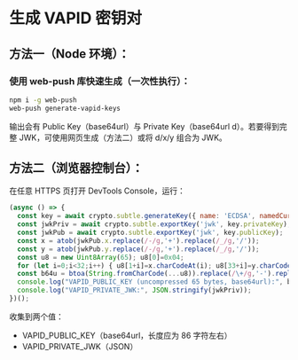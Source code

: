 # 生成 VAPID 密钥对

## 方法一（Node 环境）：

### 使用 web-push 库快速生成（一次性执行）：

```bash
npm i -g web-push
web-push generate-vapid-keys
```

输出会有 Public Key（base64url）与 Private Key（base64url d）。若要得到完整 JWK，可使用网页生成（方法二）或将 d/x/y 组合为 JWK。

## 方法二（浏览器控制台）：

在任意 HTTPS 页打开 DevTools Console，运行：

```javascript
(async () => {
  const key = await crypto.subtle.generateKey({ name: 'ECDSA', namedCurve: 'P-256' }, true, ['sign','verify']);
  const jwkPriv = await crypto.subtle.exportKey('jwk', key.privateKey);
  const jwkPub = await crypto.subtle.exportKey('jwk', key.publicKey);
  const x = atob(jwkPub.x.replace(/-/g,'+').replace(/_/g,'/'));
  const y = atob(jwkPub.y.replace(/-/g,'+').replace(/_/g,'/'));
  const u8 = new Uint8Array(65); u8[0]=0x04;
  for (let i=0;i<32;i++) { u8[1+i]=x.charCodeAt(i); u8[33+i]=y.charCodeAt(i); }
  const b64u = btoa(String.fromCharCode(...u8)).replace(/\+/g,'-').replace(/\//g,'_').replace(/=+$/,'');
  console.log("VAPID_PUBLIC_KEY (uncompressed 65 bytes, base64url):", b64u);
  console.log("VAPID_PRIVATE_JWK:", JSON.stringify(jwkPriv));
})();
```

收集到两个值：
- VAPID_PUBLIC_KEY（base64url，长度应为 86 字符左右）
- VAPID_PRIVATE_JWK（JSON）